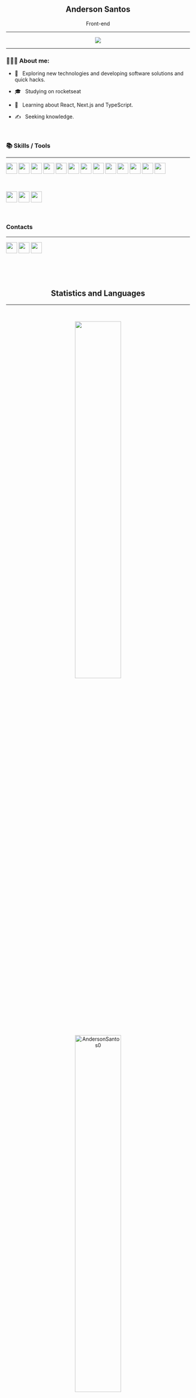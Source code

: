 <br />
<h2 align="center" > Anderson Santos</h2>
<p align="center" > Front-end</p>
<hr />
<p align="center">
<img src="https://i.pinimg.com/originals/e8/d8/3e/e8d83e14bb6d1874f85d36213b1dac40.gif"/>
</p>  
<hr />

### 👨🏽‍💻 About me:

- 🤔 &nbsp; Exploring new technologies and developing software solutions and quick hacks.

- 🎓 &nbsp; Studying on rocketseat

- 🌱 &nbsp; Learning about React, Next.js and TypeScript.

- ✍️ &nbsp; Seeking knowledge.

<br />

### 📚 Skills / Tools
---

<p align="left">
  <img src="https://img.shields.io/badge/javascript-F7DF1E.svg?&style=for-the-badge&logo=javascript&logoColor=white" height="30"/>
  <img src ="https://img.shields.io/badge/typescript-007ACC?&logo=TypeScript&style=for-the-badge&logoColor=white" height ="30"/>
  <img src="https://img.shields.io/badge/react-61DBFB.svg?&style=for-the-badge&logo=react&logoColor=white" height="30"/>
  <img src="https://img.shields.io/badge/-reactnative-61DBFB.svg?&style=for-the-badge&logo=react&logoColor=white" height="30"/>
  <img src="https://img.shields.io/badge/html-FC490B?&style=for-the-badge&logo=html5&logoColor=white" height="30"/>
  <img src="https://img.shields.io/badge/css-264DE4?style=for-the-badge&logo=css3&logoColor=white" height="30"/>
  <img src ="https://img.shields.io/badge/sass-d100b9?style=for-the-badge&logo=sass&logoColor=white" height="30"/>
    <img src="https://img.shields.io/badge/styled--components-444?style=for-the-badge&logo=styled-components&logoColor=white" height="30"/>
  <img src="https://img.shields.io/badge/eslint-366?style=for-the-badge&logo=eslint&logoColor=white" height="30"/>
  <img src="https://img.shields.io/badge/Prettier-699?style=for-the-badge&logo=prettier&logoColor=white" height="30"/>
  <img src="https://img.shields.io/badge/Redux-66f?style=for-the-badge&logo=redux&logoColor=white" height="30"/>
  <img src="https://img.shields.io/badge/Jest-a00?style=for-the-badge&logo=jest&logoColor=white" height="30"/>
    <img src="https://img.shields.io/badge/jQuery-69a?style=for-the-badge&logo=jQuery&logoColor=white" height="30"/>
  </p>
  <br />
<p align="left">
  <img src="https://img.shields.io/badge/VS%20Code-007ACC.svg?&style=for-the-badge&logo=visual-studio-code&logoColor=white" height="30"/>
  <img src="https://img.shields.io/badge/github-171516?style=for-the-badge&logo=github&logoColor=white" height="30"/>
  <img src="https://img.shields.io/badge/git-F05033?style=for-the-badge&logo=git&logoColor=white" height="30"/>
  
</p>

<br/>

### Contacts
---
<p align="left">
<a href="https://www.linkedin.com/in/anderson-santos-902a29184/"><img height="30"src="https://img.shields.io/badge/anderson%20santos-0077B5?style=for-the-badge&logo=Linkedin&logoColor=white"/></a>
<a href="mailto:Anderson_Santos__@outlook.com"><img height="30"src="https://img.shields.io/badge/Outlook-61DBFB?style=for-the-badge&logo=microsoft&logoColor=white"/></a>
<a href="https://dribbble.com/RockLakers"><img height="30"src="https://img.shields.io/badge/-RockLakers-E4405F?style=for-the-badge&logo=dribbble&logoColor=white"/></a>
</p>

<br/>
<br/>
<br/>

<h2 align="center"> Statistics and Languages</h2>
<hr />
<br />

<p>
<p align="center">
    <img src="https://github-readme-streak-stats.herokuapp.com/?user=AndersonSantos0&theme=dark&count_private=true&show_icons=true&title_color=6e40c9&icon_color=6e40c9&line_height=10" width="50%"/>
  <img src="https://github-readme-stats.vercel.app/api?username=AndersonSantos0&count_private=true&show_icons=true&theme=dark" alt="AndersonSantos0" width="50%" />
  <img src="https://github-readme-stats.vercel.app/api/top-langs/?username=AndersonSantos0&&langs_count=6&theme=dark&layout=compact" alt="AndersonSantos0" width="50%" />
</p>


